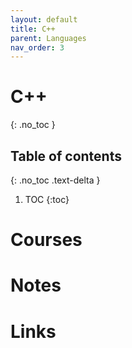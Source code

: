 ```yaml
---
layout: default
title: C++
parent: Languages
nav_order: 3
---
```


# C++
{: .no_toc }

## Table of contents
{: .no_toc .text-delta }

1. TOC
{:toc}

# Courses

# Notes

# Links

